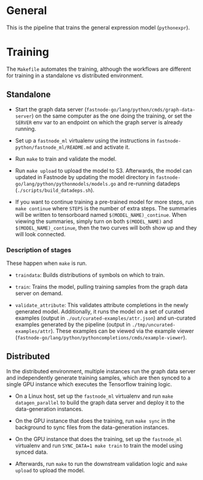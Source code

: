 # General

This is the pipeline that trains the general expression model (`pythonexpr`).

# Training

The `Makefile` automates the training, although the workflows are different
for training in a standalone vs distributed environment.

## Standalone

- Start the graph data server
(`fastnode-go/lang/python/cmds/graph-data-server`) on the same computer as
the one doing the training, or set the `SERVER` env var to an endpoint
on which the graph server is already running.

 - Set up a `fastnode_ml` virtualenv using the instructions in
 `fastnode-python/fastnode_ml/README.md` and activate it.

- Run `make` to train and validate the model.

- Run `make upload` to upload the model to S3. Afterwards, the model
can updated in Fastnode by updating the model directory in
`fastnode-go/lang/python/pythonmodels/models.go` and re-running datadeps
(`./scripts/build_datadeps.sh`).

- If you want to continue training a pre-trained model for more steps, 
run `make continue` where `STEPS` is the number of extra steps.
The summaries will be written to tensorboard named `$(MODEL_NAME)_continue`.
When viewing the summaries, simply turn on both `$(MODEL_NAME)`
and `$(MODEL_NAME)_continue`, then the two curves will both show up 
and they will look connected.

### Description of stages

These happen when `make` is run.

- `traindata`: Builds distributions of symbols on which to train.

- `train`: Trains the model, pulling training samples from the graph
data server on demand.

- `validate_attribute`: This validates attribute completions in the
newly generated model. Additionally, it runs the model on a set of
curated examples (output in `./out/curated-examples/attr.json`) and
un-curated examples generated by the pipeline (output in
`./tmp/uncurated-examples/attr`). These examples can be viewed via the
example viewer
(`fastnode-go/lang/python/pythoncompletions/cmds/example-viewer`).

## Distributed

In the distributed environment, multiple instances run the graph data
server and independently generate training samples, which are then synced
to a single GPU instance which executes the Tensorflow training logic.

- On a Linux host, set up the `fastnode_ml` virtualenv and run
`make datagen_parallel` to build the graph data server and deploy it to
the data-generation instances.

- On the GPU instance that does the training, run `make sync` in the
background to sync files from the data-generation instances.

- On the GPU instance that does the training, set up the `fastnode_ml`
virtualenv and run `SYNC_DATA=1 make train` to train the model using
synced data.

- Afterwards, run `make` to run the downstream validation logic and
`make upload` to upload the model.
